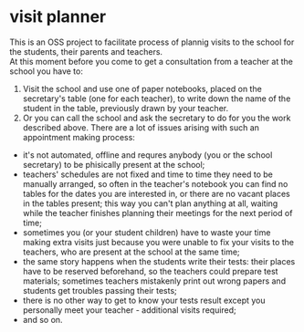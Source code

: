 # visit planner

This is an OSS project to facilitate process of plannig visits to the school for the students, their parents and teachers.
</br>
At this moment before you come to get a consultation from a teacher at the school you have to:
1. Visit the school and use one of paper notebooks, placed on the secretary's table (one for each teacher), to write down the name of the student in the table, previously drawn by your teacher. 
2. Or you can call the school and ask the secretary to do for you the work described above.
There are a lot of issues arising with such an appointment making process:
* it's not automated, offline and requres anybody (you or the school secretary) to be phisically present at the school;
* teachers' schedules are not fixed and time to time they need to be manually arranged, so often in the teacher's notebook you can find no tables for the dates you are interested in, or there are no vacant places in the tables present; this way you can't plan anything at all, waiting while the teacher finishes planning their meetings for the next period of time;
* sometimes you (or your student children) have to waste your time making extra visits just because you were unable to fix your visits to the teachers, who are present at the school at the same time;
* the same story happens when the students write their tests: their places have to be reserved beforehand, so the teachers could prepare test materials; sometimes teachers mistakenly print out wrong papers and students get troubles passing their tests; 
* there is no other way to get to know your tests result except you personally meet your teacher - additional visits required;
* and so on.


